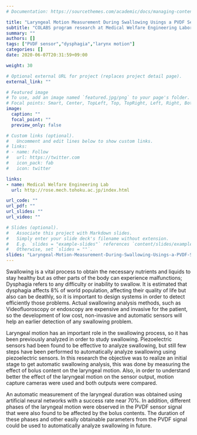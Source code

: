 ```yaml
---
# Documentation: https://sourcethemes.com/academic/docs/managing-content/

title: "Laryngeal Motion Measurement During Swallowing Usings a PVDF Sensor"
subtitle: "COLABS program research at Medical Welfare Engineering Laboratory, Tohoku University (Japan)"
summary: ""
authors: []
tags: ["PVDF sensor","dysphagia","larynx motion"]
categories: []
date: 2020-06-07T20:31:59+09:00

weight: 30

# Optional external URL for project (replaces project detail page).
external_link: ""

# Featured image
# To use, add an image named `featured.jpg/png` to your page's folder.
# Focal points: Smart, Center, TopLeft, Top, TopRight, Left, Right, BottomLeft, Bottom, BottomRight.
image:
  caption: ""
  focal_point: ""
  preview_only: false

# Custom links (optional).
#   Uncomment and edit lines below to show custom links.
# links:
# - name: Follow
#   url: https://twitter.com
#   icon_pack: fab
#   icon: twitter

links:
- name: Medical Welfare Engineering Lab
  url: http://rose.mech.tohoku.ac.jp/index.html

url_code: ""
url_pdf: ""
url_slides: ""
url_video: ""

# Slides (optional).
#   Associate this project with Markdown slides.
#   Simply enter your slide deck's filename without extension.
#   E.g. `slides = "example-slides"` references `content/slides/example-slides.md`.
#   Otherwise, set `slides = ""`.
slides: "Laryngeal-Motion-Measurement-During-Swallowing-Usings-a-PVDF-Sensor"
---
```


Swallowing is a vital process to obtain the necessary nutrients and liquids to stay healthy but as other parts of the body can experience malfunctions; Dysphagia refers to any difficulty or inability to swallow. It is estimated that dysphagia affects 8% of world population, affecting their quality of life but also can be deathly, so it is important to design systems in order to detect efficiently those problems. Actual swallowing analysis methods, such as Videofluoroscopy or endoscopy are expensive and invasive for the patient, so the development of low cost, non-invasive and automatic sensors will help an earlier detection of any swallowing problem.

Laryngeal motion has an important role in the swallowing process, so it has been previously analyzed in order to study swallowing. Piezoelectric sensors had been found to be effective to analyze swallowing, but still few steps have been performed to automatically analyze swallowing using piezoelectric sensors. In this research the objective was to realize an initial stage to get automatic swallowing analysis, this was done by measuring the effect of bolus content on the laryngeal motion. Also, in order to understand better the effect of the laryngeal motion on the sensor output, motion capture cameras were used and both outputs were compared.

An automatic measurement of the laryngeal duration was obtained using artificial neural networks with a success rate near 70%. In addition, different phases of the laryngeal motion were observed in the PVDF sensor signal that were also found to be affected by the bolus contents. The duration of these phases and other easily obtainable parameters from the PVDF signal could be used to automatically analyze swallowing in future.